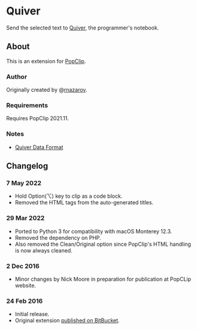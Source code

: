 # Quiver

Send the selected text to [Quiver](https://yliansoft.com/#quiver), the programmer's notebook.

## About

This is an extension for [PopClip](https://www.popclip.app/).

### Author

Originally created by @[rnazarov](https://twitter.com/rnazarov 'Contact rnazarov on Twitter').

### Requirements

Requires PopClip 2021.11.

### Notes

* [Quiver Data Format](https://github.com/HappenApps/Quiver/wiki/Quiver-Data-Format)

## Changelog

### 7 May 2022

* Hold Option(⌥) key to clip as a code block.
* Removed the HTML tags from the auto-generated titles.

### 29 Mar 2022

* Ported to Python 3 for compatibility with macOS Monterey 12.3.
* Removed the dependency on PHP.
* Also removed the Clean/Original option since PopClip's HTML handling is now always cleaned.

### 2 Dec 2016

* Minor changes by Nick Moore in preparation for publication at PopCLip website.

### 24 Feb 2016

* Initial release.
* Original extension [published on BitBucket](https://bitbucket.org/rusnazarov/quiver-popclip/src).
